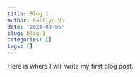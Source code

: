 ```yaml
---
title: Blog 1
author: Kaitlyn Vu
date: '2024-09-05'
slug: blog-1
categories: []
tags: []
---
```


Here is where I will write my first blog post.
